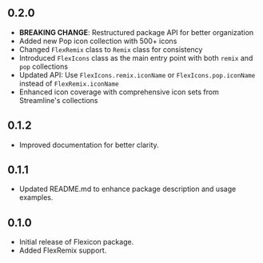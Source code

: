 ## 0.2.0

* **BREAKING CHANGE**: Restructured package API for better organization
* Added new Pop icon collection with 500+ icons
* Changed `FlexRemix` class to `Remix` class for consistency
* Introduced `FlexIcons` class as the main entry point with both `remix` and `pop` collections
* Updated API: Use `FlexIcons.remix.iconName` or `FlexIcons.pop.iconName` instead of `FlexRemix.iconName`
* Enhanced icon coverage with comprehensive icon sets from Streamline's collections

## 0.1.2

* Improved documentation for better clarity.

## 0.1.1

* Updated README.md to enhance package description and usage examples.

## 0.1.0

* Initial release of Flexicon package.
* Added FlexRemix support.
